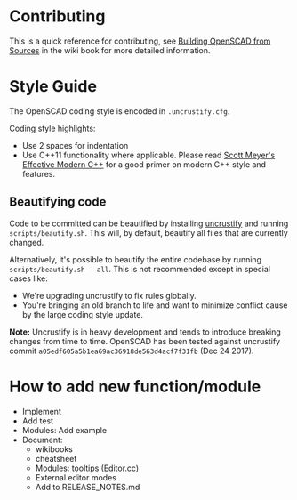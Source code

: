 # Contributing

This is a quick reference for contributing, see [Building OpenSCAD from Sources](https://en.wikibooks.org/wiki/OpenSCAD_User_Manual/Building_OpenSCAD_from_Sources) in the wiki book for more detailed information.

# Style Guide

The OpenSCAD coding style is encoded in `.uncrustify.cfg`.

Coding style highlights:

* Use 2 spaces for indentation
* Use C++11 functionality where applicable. Please read [Scott Meyer's Effective Modern C++](https://shop.oreilly.com/product/0636920033707.do) for a good primer on modern C++ style and features.

## Beautifying code

Code to be committed can be beautified by installing [uncrustify](https://github.com/uncrustify/uncrustify) and running
`scripts/beautify.sh`. This will, by default, beautify all files that are currently changed.

Alternatively, it's possible to beautify the entire codebase by running `scripts/beautify.sh --all`. This is not recommended except in special cases like:
* We're upgrading uncrustify to fix rules globally.
* You're bringing an old branch to life and want to minimize conflict cause by the large coding style update.

**Note:** Uncrustify is in heavy development and tends to introduce breaking changes from time to time.
OpenSCAD has been tested against uncrustify commit `a05edf605a5b1ea69ac36918de563d4acf7f31fb` (Dec 24 2017).

# How to add new function/module

* Implement
* Add test
* Modules: Add example
* Document:
   * wikibooks
   * cheatsheet
   * Modules: tooltips (Editor.cc)
   * External editor modes
   * Add to RELEASE_NOTES.md
